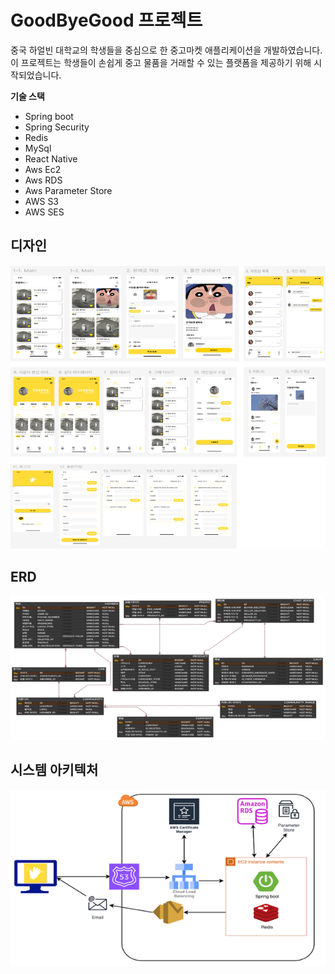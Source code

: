 # GoodByeGood 프로젝트

중국 하얼빈 대학교의 학생들을 중심으로 한 중고마켓 애플리케이션을 개발하였습니다. 이 프로젝트는 학생들이 손쉽게 중고 물품을 거래할 수 있는 플랫폼을 제공하기 위해 시작되었습니다.



**기술 스택**

- Spring boot
- Spring Security
- Redis
- MySql
- React Native
- Aws Ec2
- Aws RDS
- Aws Parameter Store
- AWS S3
- AWS SES





## 디자인

![img_2.png](img_2.png)

## ERD

![img_1.png](img_1.png)



## 시스템 아키텍처

![img.png](img.png)
